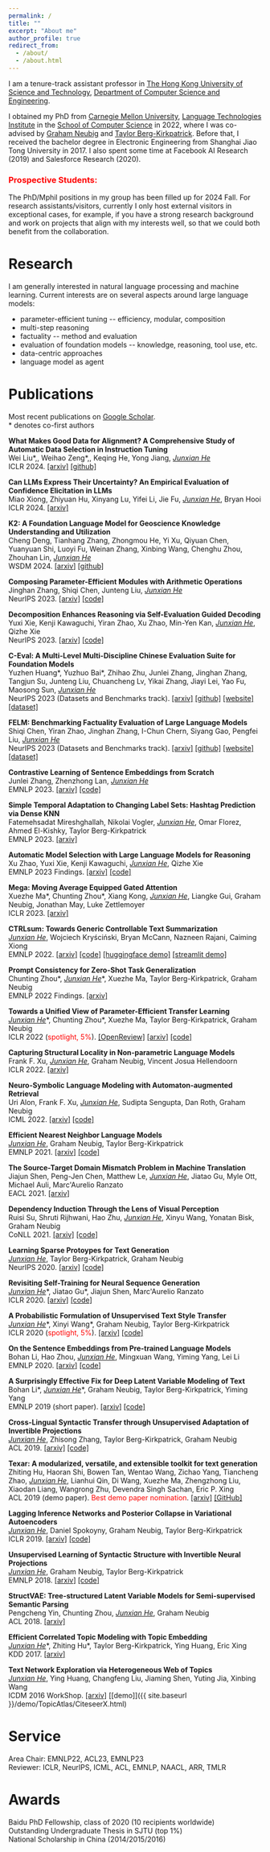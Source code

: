```yaml
---
permalink: /
title: ""
excerpt: "About me"
author_profile: true
redirect_from: 
  - /about/
  - /about.html
---
```


<!-- ## About Me -->
I am a tenure-track assistant professor in [The Hong Kong University of Science and Technology](https://hkust.edu.hk), [Department of Computer Science and Engineering](https://cse.hkust.edu.hk). 
<!-- in [Shanghai Jiao Tong University](https://www.sjtu.edu.cn/), [John Hopcroft Center for Computer Science](http://jhc.sjtu.edu.cn/). -->
I obtained my PhD from [Carnegie Mellon University](https://www.cmu.edu), [Language Technologies Institute](https://www.lti.cs.cmu.edu) in the [School of Computer Science](https://www.cs.cmu.edu) in 2022, where I was co-advised by [Graham Neubig](http://www.phontron.com) and [Taylor Berg-Kirkpatrick](https://cseweb.ucsd.edu/~tberg/). Before that, I received the bachelor degree in Electronic Engineering from Shanghai Jiao Tong University in 2017. I also spent some time at Facebook AI Research (2019) and Salesforce Research (2020).  

<!-- I have interned at Facebook AI Research (2019), working with [Jiatao Gu](https://jiataogu.me) and [Marc'Aurelio Ranzato](https://ranzato.github.io); interned at Salesforce Research (2020), working with [Bryan McCann](https://bmccann.github.io); and visited Machine Learning Department of Carnegie Mellon University (2016), working with [Zhiting Hu](http://zhiting.ucsd.edu) and [Eric Xing](https://www.cs.cmu.edu/~epxing/).  -->

### <span style="color:red">Prospective Students:</span>
The PhD/Mphil positions in my group has been filled up for 2024 Fall. For research assistants/visitors, currently I only host external visitors in exceptional cases, for example, if you have a strong research background and work on projects that align with my interests well, so that we could both benefit from the collaboration.
<!-- I am always actively looking for strong and self-motivated students to join us! I have multiple PhD/Mphil openings starting in 2024 Fall at HKUST, as well as RA positions starting anytime. If you are interested, please drop me an email with your CV (the email subject line should include "Prospective PhD/Mphil/RA Student"). For 2024 Fall PhD/Mphil applicants, I encourage you to reach out as soon as possible to ensure consideration. I may not be able to respond to all emails, sorry.  -->

# Research
        
I am generally interested in natural language processing and machine learning. Current interests are on several aspects around large language models: 
- parameter-efficient tuning -- efficiency, modular, composition 
- multi-step reasoning
- factuality -- method and evaluation
- evaluation of foundation models -- knowledge, reasoning, tool use, etc.
- data-centric approaches 
- language model as agent


<!-- My research covers (latent-variable) generative models, controllable text generation, efficient text generation, and non-parametric language models.  -->


# Publications
Most recent publications on [Google Scholar](https://scholar.google.com/citations?user=BIFGeoUAAAAJ&hl=en).  
\* denotes co-first authors
<!-- $^\dagger$ denotes corresponding author/main advisor -->

**What Makes Good Data for Alignment? A Comprehensive Study of Automatic Data Selection in Instruction Tuning**  
Wei Liu\*,, Weihao Zeng\*,, Keqing He, Yong Jiang, *<ins>Junxian He</ins>*  
ICLR 2024. [[arxiv]](https://arxiv.org/abs/2312.15685) [[github]](https://github.com/hkust-nlp/deita)

**Can LLMs Express Their Uncertainty? An Empirical Evaluation of Confidence Elicitation in LLMs**  
Miao Xiong, Zhiyuan Hu, Xinyang Lu, Yifei Li, Jie Fu, *<ins>Junxian He</ins>*, Bryan Hooi  
ICLR 2024. [[arxiv]](https://arxiv.org/abs/2306.13063)

**K2: A Foundation Language Model for Geoscience Knowledge Understanding and Utilization**  
Cheng Deng, Tianhang Zhang, Zhongmou He, Yi Xu, Qiyuan Chen, Yuanyuan Shi, Luoyi Fu, Weinan Zhang, Xinbing Wang, Chenghu Zhou, Zhouhan Lin, *<ins>Junxian He</ins>*  
WSDM 2024. [[arxiv]](https://arxiv.org/abs/2306.05064) [[github]](https://github.com/davendw49/k2)

**Composing Parameter-Efficient Modules with Arithmetic Operations**  
Jinghan Zhang, Shiqi Chen, Junteng Liu, *<ins>Junxian He</ins>*  
NeurIPS 2023. [[arxiv]](https://arxiv.org/abs/2306.14870) [[code]](https://github.com/hkust-nlp/PEM_composition)

**Decomposition Enhances Reasoning via Self-Evaluation Guided Decoding**  
Yuxi Xie, Kenji Kawaguchi, Yiran Zhao, Xu Zhao, Min-Yen Kan, *<ins>Junxian He</ins>*, Qizhe Xie  
NeurIPS 2023. [[arxiv]](https://arxiv.org/abs/2305.00633) [[code]](https://github.com/YuxiXie/SelfEval-Guided-Decoding)

**C-Eval: A Multi-Level Multi-Discipline Chinese Evaluation Suite for Foundation Models**  
Yuzhen Huang\*, Yuzhuo Bai\*, Zhihao Zhu, Junlei Zhang, Jinghan Zhang, Tangjun Su, Junteng Liu, Chuancheng Lv, Yikai Zhang, Jiayi Lei, Yao Fu, Maosong Sun, *<ins>Junxian He</ins>*  
NeurIPS 2023 (Datasets and Benchmarks track). [[arxiv]](https://arxiv.org/abs/2305.08322) [[github]](https://github.com/hkust-nlp/ceval) [[website]](https://cevalbenchmark.com) [[dataset]](https://huggingface.co/datasets/ceval/ceval-exam)

**FELM: Benchmarking Factuality Evaluation of Large Language Models**  
Shiqi Chen, Yiran Zhao, Jinghan Zhang, I-Chun Chern, Siyang Gao, Pengfei Liu, *<ins>Junxian He</ins>*  
NeurIPS 2023 (Datasets and Benchmarks track). [[arxiv]](https://arxiv.org/abs/2310.00741) [[github]](https://github.com/hkust-nlp/felm) [[website]](https://hkust-nlp.github.io/felm/) [[dataset]](https://huggingface.co/datasets/hkust-nlp/felm)

**Contrastive Learning of Sentence Embeddings from Scratch**  
Junlei Zhang, Zhenzhong Lan, *<ins>Junxian He</ins>*  
EMNLP 2023. [[arxiv]](https://arxiv.org/abs/2305.15077)  [[code]](https://github.com/hkust-nlp/SynCSE)

**Simple Temporal Adaptation to Changing Label Sets: Hashtag Prediction via Dense KNN**  
Fatemehsadat Mireshghallah, Nikolai Vogler, *<ins>Junxian He</ins>*, Omar Florez, Ahmed El-Kishky, Taylor Berg-Kirkpatrick  
EMNLP 2023. [[arxiv]](https://arxiv.org/abs/2209.05706)

**Automatic Model Selection with Large Language Models for Reasoning**  
Xu Zhao, Yuxi Xie, Kenji Kawaguchi, *<ins>Junxian He</ins>*, Qizhe Xie  
EMNLP 2023 Findings. [[arxiv]](https://arxiv.org/abs/2305.14333) [[code]](https://github.com/XuZhao0/Model-Selection-Reasoning)

**Mega: Moving Average Equipped Gated Attention**  
Xuezhe Ma\*, Chunting Zhou\*, Xiang Kong, *<ins>Junxian He</ins>*, Liangke Gui, Graham Neubig, Jonathan May, Luke Zettlemoyer  
ICLR 2023. [[arxiv]](https://arxiv.org/abs/2209.10655)

**CTRLsum: Towards Generic Controllable Text Summarization**  
*<ins>Junxian He</ins>*, Wojciech Kryściński, Bryan McCann, Nazneen Rajani, Caiming Xiong  
EMNLP 2022. [[arxiv]](https://arxiv.org/abs/2012.04281) [[code]](https://github.com/salesforce/ctrl-sum) [[huggingface demo]](https://huggingface.co/spaces/akhaliq/ctrl-sum) [[streamlit demo]](https://share.streamlit.io/jxhe/ctrlsum-demo/ctrlsum_demo.py)

**Prompt Consistency for Zero-Shot Task Generalization**  
Chunting Zhou*, *<ins>Junxian He</ins>*\*, Xuezhe Ma, Taylor Berg-Kirkpatrick, Graham Neubig  
EMNLP 2022 Findings. [[arxiv]](https://arxiv.org/abs/2205.00049)

**Towards a Unified View of Parameter-Efficient Transfer Learning**  
*<ins>Junxian He</ins>*\*, Chunting Zhou*, Xuezhe Ma, Taylor Berg-Kirkpatrick, Graham Neubig   
ICLR 2022 (<span style="color:red">spotlight, 5%</span>). [[OpenReview]](https://openreview.net/forum?id=0RDcd5Axok) [[arxiv]](http://arxiv.org/abs/2110.04366) [[code]](https://github.com/jxhe/unify-parameter-efficient-tuning)

**Capturing Structural Locality in Non-parametric Language Models**  
Frank F. Xu, *<ins>Junxian He</ins>*, Graham Neubig, Vincent Josua Hellendoorn  
ICLR 2022. [[arxiv]](https://arxiv.org/abs/2110.02870)

**Neuro-Symbolic Language Modeling with Automaton-augmented Retrieval**  
Uri Alon, Frank F. Xu, *<ins>Junxian He</ins>*, Sudipta Sengupta, Dan Roth, Graham Neubig  
ICML 2022. [[arxiv]](https://arxiv.org/abs/2201.12431) [[code]](https://github.com/neulab/retomaton)

**Efficient Nearest Neighbor Language Models**  
*<ins>Junxian He</ins>*, Graham Neubig, Taylor Berg-Kirkpatrick  
EMNLP 2021. [[arxiv]](https://arxiv.org/abs/2109.04212) [[code]](https://github.com/jxhe/efficient-knnlm)

**The Source-Target Domain Mismatch Problem in Machine Translation**  
Jiajun Shen, Peng-Jen Chen, Matthew Le, *<ins>Junxian He</ins>*, Jiatao Gu, Myle Ott, Michael Auli, Marc'Aurelio Ranzato  
EACL 2021. [[arxiv]](https://arxiv.org/abs/1909.13151)

**Dependency Induction Through the Lens of Visual Perception**  
Ruisi Su, Shruti Rijhwani, Hao Zhu, *<ins>Junxian He</ins>*, Xinyu Wang, Yonatan Bisk, Graham Neubig  
CoNLL 2021. [[arxiv]](https://arxiv.org/abs/2109.09790) [[code]](https://github.com/ruisi-su/concrete_dep)

**Learning Sparse Protoypes for Text Generation**  
*<ins>Junxian He</ins>*, Taylor Berg-Kirkpatrick, Graham Neubig  
NeurIPS 2020. [[arxiv]](https://arxiv.org/abs/2006.16336) [[code]](https://github.com/jxhe/sparse-text-prototype)

**Revisiting Self-Training for Neural Sequence Generation**  
*<ins>Junxian He</ins>*\*, Jiatao Gu*, Jiajun Shen, Marc'Aurelio Ranzato  
ICLR 2020. [[arxiv]](https://arxiv.org/abs/1909.13788) [[code]](https://github.com/jxhe/self-training-text-generation)

**A Probabilistic Formulation of Unsupervised Text Style Transfer**  
*<ins>Junxian He</ins>*\*, Xinyi Wang*, Graham Neubig, Taylor Berg-Kirkpatrick  
ICLR 2020 (<span style="color:red">spotlight, 5%</span>). [[arxiv]](https://arxiv.org/abs/2002.03912) [[code]](https://github.com/cindyxinyiwang/deep-latent-sequence-model)

**On the Sentence Embeddings from Pre-trained Language Models**  
Bohan Li, Hao Zhou, *<ins>Junxian He</ins>*, Mingxuan Wang, Yiming Yang, Lei Li  
EMNLP 2020. [[arxiv]](https://arxiv.org/abs/2011.05864) [[code]](https://github.com/bohanli/BERT-flow)

**A Surprisingly Effective Fix for Deep Latent Variable Modeling of Text**  
Bohan Li\*, *<ins>Junxian He</ins>*\*, Graham Neubig, Taylor Berg-Kirkpatrick, Yiming Yang  
EMNLP 2019 (short paper). [[arxiv]](https://arxiv.org/abs/1909.00868) [[code]](https://github.com/bohanli/vae-pretraining-encoder)

**Cross-Lingual Syntactic Transfer through Unsupervised Adaptation of Invertible Projections**  
*<ins>Junxian He</ins>*, Zhisong Zhang, Taylor Berg-Kirkpatrick, Graham Neubig  
ACL 2019. [[arxiv]](https://arxiv.org/abs/1906.02656) [[code]](https://github.com/jxhe/cross-lingual-struct-flow)

**Texar: A modularized, versatile, and extensible toolkit for text generation**  
Zhiting Hu, Haoran Shi, Bowen Tan, Wentao Wang, Zichao Yang, Tiancheng Zhao, *<ins>Junxian He</ins>*, Lianhui Qin, Di Wang, Xuezhe Ma, Zhengzhong Liu, Xiaodan Liang, Wangrong Zhu, Devendra Singh Sachan, Eric P. Xing  
ACL 2019 (demo paper). <span style="color:red">Best demo paper nomination</span>. [[arxiv]](https://arxiv.org/abs/1809.00794) [[GitHub]](https://github.com/asyml/texar)

**Lagging Inference Networks and Posterior Collapse in Variational Autoencoders**  
*<ins>Junxian He</ins>*, Daniel Spokoyny, Graham Neubig, Taylor Berg-Kirkpatrick  
ICLR 2019. [[arxiv]](http://arxiv.org/abs/1901.05534) [[code]](https://github.com/jxhe/vae-lagging-encoder)

**Unsupervised Learning of Syntactic Structure with Invertible Neural Projections**   
*<ins>Junxian He</ins>*, Graham Neubig, Taylor Berg-Kirkpatrick  
EMNLP 2018. [[arxiv]](https://arxiv.org/abs/1808.09111) [[code]](https://github.com/jxhe/struct-learning-with-flow)

**StructVAE: Tree-structured Latent Variable Models for Semi-supervised Semantic Parsing**  
Pengcheng Yin, Chunting Zhou, *<ins>Junxian He</ins>*, Graham Neubig  
ACL 2018. [[arxiv]](https://arxiv.org/abs/1806.07832)

**Efficient Correlated Topic Modeling with Topic Embedding**  
*<ins>Junxian He</ins>*\*, Zhiting Hu*, Taylor Berg-Kirkpatrick, Ying Huang, Eric Xing  
KDD 2017. [[arxiv]](https://arxiv.org/abs/1707.00206)

**Text Network Exploration via Heterogeneous Web of Topics**  
*<ins>Junxian He</ins>*, Ying Huang, Changfeng Liu, Jiaming Shen, Yuting Jia, Xinbing Wang  
ICDM 2016 WorkShop. [[arxiv]](https://arxiv.org/abs/1610.00219) [[demo]]({{ site.baseurl }}/demo/TopicAtlas/CiteseerX.html) 

# Service
Area Chair: EMNLP22, ACL23, EMNLP23    
Reviewer: ICLR, NeurIPS, ICML, ACL, EMNLP, NAACL, ARR, TMLR

# Awards
Baidu PhD Fellowship, class of 2020 (10 recipients worldwide)  
Outstanding Undergraduate Thesis in SJTU (top 1%)  
National Scholarship in China (2014/2015/2016)
